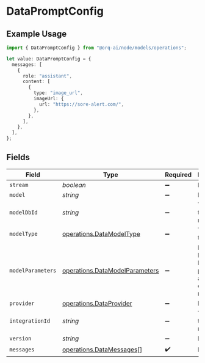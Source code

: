 # DataPromptConfig

## Example Usage

```typescript
import { DataPromptConfig } from "@orq-ai/node/models/operations";

let value: DataPromptConfig = {
  messages: [
    {
      role: "assistant",
      content: [
        {
          type: "image_url",
          imageUrl: {
            url: "https://sore-alert.com/",
          },
        },
      ],
    },
  ],
};
```

## Fields

| Field                                                                            | Type                                                                             | Required                                                                         | Description                                                                      |
| -------------------------------------------------------------------------------- | -------------------------------------------------------------------------------- | -------------------------------------------------------------------------------- | -------------------------------------------------------------------------------- |
| `stream`                                                                         | *boolean*                                                                        | :heavy_minus_sign:                                                               | N/A                                                                              |
| `model`                                                                          | *string*                                                                         | :heavy_minus_sign:                                                               | N/A                                                                              |
| `modelDbId`                                                                      | *string*                                                                         | :heavy_minus_sign:                                                               | The id of the resource                                                           |
| `modelType`                                                                      | [operations.DataModelType](../../models/operations/datamodeltype.md)             | :heavy_minus_sign:                                                               | The type of the model                                                            |
| `modelParameters`                                                                | [operations.DataModelParameters](../../models/operations/datamodelparameters.md) | :heavy_minus_sign:                                                               | Model Parameters: Not all parameters apply to every model                        |
| `provider`                                                                       | [operations.DataProvider](../../models/operations/dataprovider.md)               | :heavy_minus_sign:                                                               | N/A                                                                              |
| `integrationId`                                                                  | *string*                                                                         | :heavy_minus_sign:                                                               | The id of the resource                                                           |
| `version`                                                                        | *string*                                                                         | :heavy_minus_sign:                                                               | N/A                                                                              |
| `messages`                                                                       | [operations.DataMessages](../../models/operations/datamessages.md)[]             | :heavy_check_mark:                                                               | N/A                                                                              |
